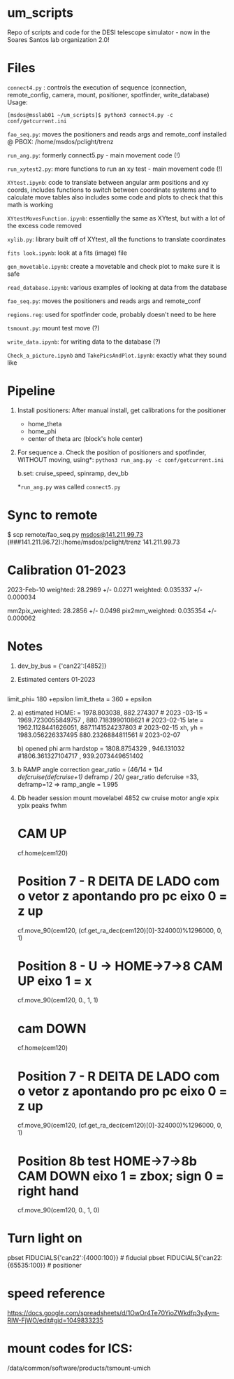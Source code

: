 # um_scripts
Repo of scripts and code for the DESI telescope simulator - now in the Soares Santos lab organization 2.0!

# Files
`connect4.py` : controls the execution of sequence (connection, remote_config, camera, mount, positioner, spotfinder, write_database) 
Usage:
```
[msdos@msslab01 ~/um_scripts]$ python3 connect4.py -c conf/getcurrent.ini
```

`fao_seq.py`: moves the positioners and reads args and remote_conf 
    installed @ PBOX: /home/msdos/pclight/trenz
    
`run_ang.py`: formerly connect5.py - main movement code (!)

`run_xytest2.py`: more functions to run an xy test - main movement code (!)
    
`XYtest.ipynb`: code to translate between angular arm positions and xy coords, includes functions to switch between coordinate systems and to calculate move tables
    also includes some code and plots to check that this math is working
    
`XYtestMovesFunction.ipynb`: essentially the same as XYtest, but with a lot of the excess code removed

`xylib.py`: library built off of XYtest, all the functions to translate coordinates

`fits look.ipynb`: look at a fits (image) file

`gen_movetable.ipynb`: create a movetable and check plot to make sure it is safe

`read_database.ipynb`: various examples of looking at data from the database

`fao_seq.py`: moves the positioners and reads args and remote_conf

`regions.reg`: used for spotfinder code, probably doesn't need to be here

`tsmount.py`: mount test move (?)

`write_data.ipynb`: for writing data to the database (?)

`Check_a_picture.ipynb` and `TakePicsAndPlot.ipynb`: exactly what they sound like

# Pipeline
1. Install positioners:
    After manual install, get calibrations for the positioner
     - home_theta
     - home_phi
     - center of theta arc (block's hole center)

2. For sequence
    a. Check the position of positioners and spotfinder, WITHOUT moving,  using*:
        `python3 run_ang.py -c conf/getcurrent.ini` 
        
    b.set: cruise_speed, spinramp, dev_bb

    *`run_ang.py` was called `connect5.py`

# Sync to remote 
$ scp remote/fao_seq.py msdos@141.211.99.73 (###141.211.96.72):/home/msdos/pclight/trenz
141.211.99.73

# Calibration 01-2023
2023-Feb-10
weighted: 28.2989 +/- 0.0271
weighted: 0.035337 +/- 0.000034

mm2pix_weighted: 28.2856 +/- 0.0498
pix2mm_weighted: 0.035354 +/- 0.000062

# Notes
1. dev_by_bus = {'can22':[4852]}

2. Estimated centers 01-2023
```xc, yc, rc = 1973, 885, 190
```
limit_phi= 180 +epsilon
limit_theta  = 360 + epsilon

2. a) estimated HOME:
 = 1978.803038, 882.274307 # 2023 -03-15
   = 1969.7230055849757 , 880.7183990108621  # 2023-02-15 late
    = 1962.1128441626051,  887.1141524237803 # 2023-02-15
xh, yh = 1983.056226337495 880.2326884811561 # 2023-02-07

    b)  opened phi arm hardstop = 1808.8754329 , 946.131032 
                                 #1806.361327104717 , 939.2073449651402


2. b RAMP angle correction 
gear_ratio = (46/14 + 1)**4
defcruise*(defcruise+1)* deframp / 20/ gear_ratio
defcruise =33, deframp=12 => ramp_angle = 1.995

3. Db header
 session mount movelabel 4852 cw cruise motor angle xpix ypix peaks fwhm

    
    # CAM UP

    cf.home(cem120)

    # Position 7 - R DEITA DE LADO com o vetor z apontando pro pc  eixo 0 = z up
    cf.move_90(cem120, (cf.get_ra_dec(cem120)[0]-324000)%1296000, 0, 1) 

    # Position 8 - U   -> HOME->7->8 CAM UP  eixo 1  = x
    cf.move_90(cem120, 0., 1, 1)


    # cam DOWN
    cf.home(cem120)

    # Position 7 - R DEITA DE LADO com o vetor z apontando pro pc  eixo 0 = z up
    cf.move_90(cem120, (cf.get_ra_dec(cem120)[0]-324000)%1296000, 0, 1) 

    # Position 8b  test HOME->7->8b CAM DOWN  eixo 1 = zbox; sign 0 = right hand
    cf.move_90(cem120, 0., 1, 0)

#  Turn light on
pbset FIDUCIALS{'can22':{4000:100}} # fiducial
pbset FIDUCIALS{'can22: {65535:100}} # positioner


# speed reference
https://docs.google.com/spreadsheets/d/1OwOr4Te70YioZWkdfp3y4ym-RlW-FjWO/edit#gid=1049833235

# mount codes for ICS: 
/data/common/software/products/tsmount-umich 
